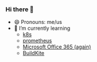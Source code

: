 ### Hi there 👋

- 😄 Pronouns: me/us
- 🌱 I’m currently learning
  - [k8s](https://kubernetes.io/)
  - [prometheus](https://prometheus.io/)
  - [Microsoft Office 365 (again)](https://office365)
  - [BuildKite](https://buildkite.com)

<!--
**pgmac/pgmac** is a ✨ _special_ ✨ repository because its `README.md` (this file) appears on your GitHub profile.

Here are some ideas to get you started:

- 👯 I’m looking to collaborate on ...
- 🤔 I’m looking for help with ...
- 💬 Ask me about ...
- 📫 How to reach me: ...
- ⚡ Fun fact: ...
-->
